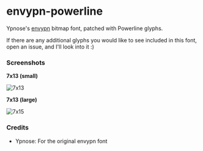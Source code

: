 # envypn-powerline
Ypnose's [envypn](https://ypnose.fr/p/pj/#envypn) bitmap font, patched with Powerline glyphs.

If there are any additional glyphs you would like to see included in this font, open an issue, and I'll look into it :)

### Screenshots
**7x13 (small)**

![7x13](https://raw.githubusercontent.com/TheReturningVoid/envypn-powerline/master/screenshots/7x13.png)

**7x13 (large)**

![7x15](https://raw.githubusercontent.com/TheReturningVoid/envypn-powerline/master/screenshots/7x15.png)

### Credits
- Ypnose: For the original envypn font
